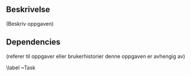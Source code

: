 ## Beskrivelse

(Beskriv oppgaven)

## Dependencies

(referer til oppgaver eller brukerhistorier denne oppgaven er avhengig av)

\label ~Task